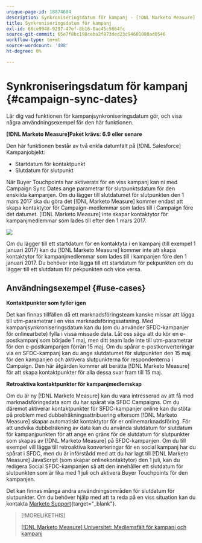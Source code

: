 ```yaml
---
unique-page-id: 18874684
description: Synkroniseringsdatum för kampanj - [!DNL Marketo Measure] - Produktdokumentation
title: Synkroniseringsdatum för kampanj
exl-id: 66ce9948-9297-47ef-8b16-0ac45c5664fc
source-git-commit: 65e7f8bc198ceba2f873ded23c94601080ad0546
workflow-type: tm+mt
source-wordcount: '488'
ht-degree: 0%

---
```


# Synkroniseringsdatum för kampanj {#campaign-sync-dates}

Lär dig vad funktionen för kampanjsynkroniseringsdatum gör, och visa några användningsexempel för den här funktionen.

**[!DNL Marketo Measure]Paket krävs: 6.9 eller senare**

Den här funktionen består av två enkla datumfält på [!DNL Salesforce] Kampanjobjekt:

* Startdatum för kontaktpunkt
* Slutdatum för slutpunkt

När Buyer Touchpoints har aktiverats för en viss kampanj kan ni med Campaign Sync Dates ange parametrar för slutpunktsdatum för den enskilda kampanjen. Om du lägger till slutdatumet för slutpunkten den 1 mars 2017 ska du göra det [!DNL Marketo Measure] kommer endast att skapa kontaktytor för Campaign-medlemmar som lades till i Campaign före det datumet. [!DNL Marketo Measure] inte skapar kontaktytor för kampanjmedlemmar som lades till efter den 1 mars 2017.

![](assets/1.gif)

Om du lägger till ett startdatum för en kontaktyta i en kampanj (till exempel 1 januari 2017) kan du [!DNL Marketo Measure] kommer inte att skapa kontaktytor för kampanjmedlemmar som lades till i kampanjen före den 1 januari 2017. Du behöver inte lägga till ett startdatum för pekpunkten om du lägger till ett slutdatum för pekpunkten och vice versa.

## Användningsexempel {#use-cases}

**Kontaktpunkter som fyller igen**

Det kan finnas tillfällen då ett marknadsföringsteam kanske missar att lägga till utm-parametrar i en viss marknadsföringssatsning. Med kampanjsynkroniseringsdatum kan du (om du använder SFDC-kampanjer för onlinearbete) fylla i vissa missade data. Låt oss säga att du kör en e-postkampanj som började 1 maj, men ditt team lade inte till utm-parametrar för den e-postkampanjen förrän 15 maj. Om du spårar e-postkonverteringar via en SFDC-kampanj kan du ange slutdatumet för slutpunkten den 15 maj för den kampanjen och aktivera slutpunkterna för respondenterna i Campaign. Den här åtgärden kommer att berätta [!DNL Marketo Measure] för att skapa kontaktpunkter för alla dessa svar fram till 15 maj.

**Retroaktiva kontaktpunkter för kampanjmedlemskap**

Om du är ny [!DNL Marketo Measure] kan du vara intresserad av att få med marknadsföringsdata som du har spårat via SFDC Campaigns. Om du däremot aktiverar kontaktpunkter för SFDC-kampanjer online kan du stöta på problem med dubbelräkningsattribuering eftersom [!DNL Marketo Measure] skapar automatiskt kontaktytor för er onlinemarknadsföring. För att undvika dubbelräkning av data kan du använda slutdatum för slutdatum för kampanjpunkten för att ange en gräns för de slutdatum för slutpunkter som skapas av [!DNL Marketo Measure] på SFDC-kampanjen. Om du till exempel vill lägga till retroaktiva konverteringar för en social kampanj har du spårat i SFDC, men du är införstådd med att du har lagt till [!DNL Marketo Measure] JavaScript (som skapar onlinekontaktytor) den 1 juli, kan du redigera Social SFDC-kampanjen så att den innehåller ett slutdatum för slutpunkten som är lika med 1 juli och aktivera Buyer Touchpoints för den kampanjen.

Det kan finnas många andra användningsområden för slutdatum för slutpunkter. Om du behöver hjälp med att ta reda på en viss situation kan du kontakta [Marketo Support](https://nation.marketo.com/t5/support/ct-p/Support){target=&quot;_blank&quot;}.

>[!MORELIKETHIS]
>
>[[!DNL Marketo Measure] Universitet: Medlemsfält för kampanj och kampanj](https://learn.bizible.com/2-bizible-customization/137720https://universityonline.marketo.com/courses/bizible-fundamentals-channel-management/#/page/5c63007334d9f0367662b758)
